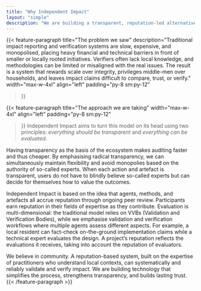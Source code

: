```yaml
---
title: "Why Independent Impact"
layout: "simple"
description: "We are building a transparent, reputation-led alternative to opaque impact reporting."
---
```


{{< feature-paragraph
title="The problem we saw"
description="Traditional impact reporting and verification systems are slow, expensive, and monopolised, placing heavy financial and technical barriers in front of smaller or locally rooted initiatives. Verifiers often lack local knowledge, and methodologies can be limited or misaligned with the real issues. The result is a system that rewards scale over integrity, privileges middle-men over households, and leaves impact claims difficult to compare, trust, or verify."
width="max-w-4xl"
align="left"
padding="py-8 sm:py-12"
>}}

{{< feature-paragraph
title="The approach we are taking"
width="max-w-4xl"
align="left"
padding="py-8 sm:py-12"
>}}
Independent Impact aims to turn this model on its head using two principles: *everything should be transparent* and *everything can be evaluated*.

Having transparency as the basis of the ecosystem makes auditing faster and thus cheaper. By emphasising radical transparency, we can simultaneously maintain flexibility and avoid monopolies based on the authority of so-called experts. When each action and artefact is transparent, users do not have to blindly believe so-called experts but can decide for themselves how to value the outcomes.

Independent Impact is based on the idea that agents, methods, and artefacts all accrue reputation through ongoing peer review. Participants earn reputation in their fields of expertise as they contribute. Evaluation is multi-dimensional: the traditional model relies on VVBs (Validation and Verification Bodies), while we emphasise validation and verification workflows where multiple agents assess different aspects. For example, a local resident can fact-check on-the-ground implementation claims while a technical expert evaluates the design. A project’s reputation reflects the evaluations it receives, taking into account the reputation of evaluators.

We believe in community. A reputation-based system, built on the expertise of practitioners who understand local contexts, can systematically and reliably validate and verify impact. We are building technology that simplifies the process, strengthens transparency, and builds lasting trust.
{{< /feature-paragraph >}}
